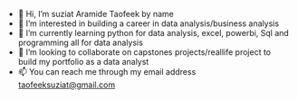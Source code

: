 - 👋 Hi, I’m suziat Aramide Taofeek by name
- 👀 I’m interested in building a career in data analysis/business analysis
- 🌱 I’m currently learning python for data analysis, excel, powerbi, Sql and programming all for data analysis
- 💞️ I’m looking to collaborate on capstones projects/reallife project to build my portfolio as a data analyst
- 📫 You can reach me through my email address taofeeksuziat@gmail.com

<!---
Aramide15/Aramide15 is a ✨ special ✨ repository because its `README.md` (this file) appears on your GitHub profile.
You can click the Preview link to take a look at your changes.
--->
